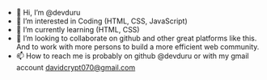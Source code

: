 - 👋 Hi, I’m @devduru
- 👀 I’m interested in Coding (HTML, CSS, JavaScript)
- 🌱 I’m currently learning (HTML, CSS)
- 💞️ I’m looking to collaborate on github and other great platforms like this. And to work with more persons to build a more efficient web community.
- 📫 How to reach me is probably on github @devduru or with my gmail account davidcrypt070@gmail.com

<!---
devduru/devduru is a ✨ special ✨ repository because its `README.md` (this file) appears on your GitHub profile.
You can click the Preview link to take a look at your changes.
--->
